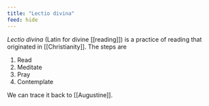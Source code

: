 ```yaml
---
title: "Lectio divina"
feed: hide
---
```


_Lectio divina_ (Latin for divine [[reading]]) is a practice of reading that originated in [[Christianity]]. The steps are

1. Read
2. Meditate
3. Pray
4. Contemplate

We can trace it back to [[Augustine]]. 